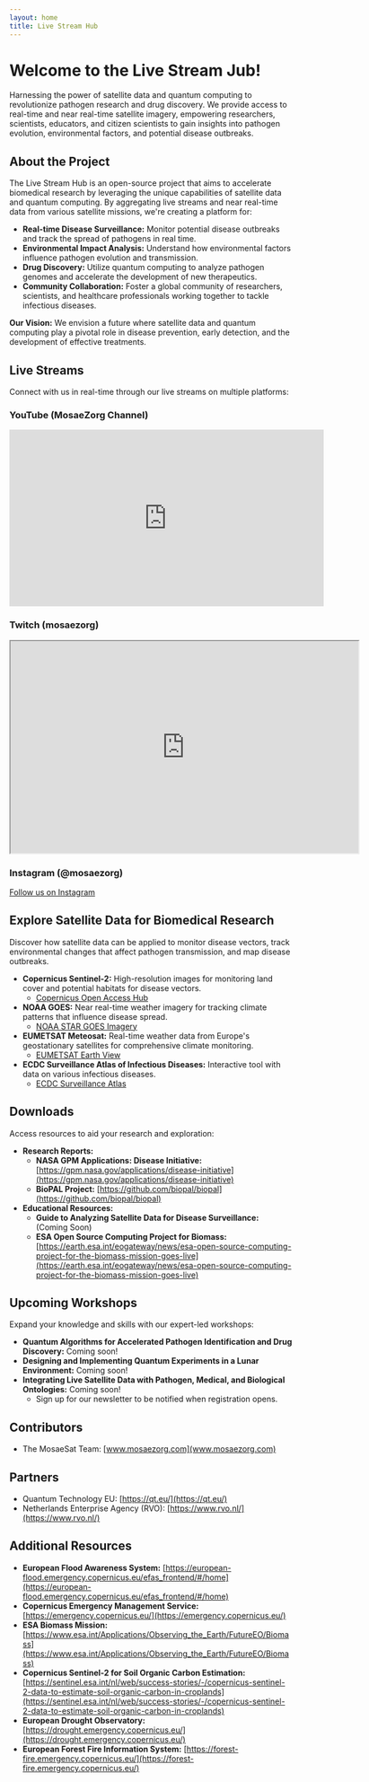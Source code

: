 ```yaml
---
layout: home
title: Live Stream Hub
---
```


# Welcome to the Live Stream Jub!

Harnessing the power of satellite data and quantum computing to revolutionize pathogen research and drug discovery. We provide access to real-time and near real-time satellite imagery, empowering researchers, scientists, educators, and citizen scientists to gain insights into pathogen evolution, environmental factors, and potential disease outbreaks.

## About the Project

The Live Stream Hub is an open-source project that aims to accelerate biomedical research by leveraging the unique capabilities of satellite data and quantum computing. By aggregating live streams and near real-time data from various satellite missions, we're creating a platform for:

* **Real-time Disease Surveillance:**  Monitor potential disease outbreaks and track the spread of pathogens in real time.
* **Environmental Impact Analysis:** Understand how environmental factors influence pathogen evolution and transmission.
* **Drug Discovery:** Utilize quantum computing to analyze pathogen genomes and accelerate the development of new therapeutics.
* **Community Collaboration:** Foster a global community of researchers, scientists, and healthcare professionals working together to tackle infectious diseases.

**Our Vision:** We envision a future where satellite data and quantum computing play a pivotal role in disease prevention, early detection, and the development of effective treatments.

## Live Streams

Connect with us in real-time through our live streams on multiple platforms:

### YouTube (MosaeZorg Channel)

<iframe width="560" height="315" src="https://www.youtube.com/embed/live_stream?channel=UCe848Qm8e9QiwO6F9_yMZHg" title="YouTube live stream player" frameborder="0" allow="accelerometer; autoplay; clipboard-write; encrypted-media; gyroscope; picture-in-picture; web-share" allowfullscreen></iframe>


### Twitch (mosaezorg)

<iframe 
  src="https://player.twitch.tv/?channel=mosaezorg&parent=mosaesat.github.io"
  height="378"
  width="620"
  allowfullscreen="true">
</iframe>


### Instagram (@mosaezorg)

[Follow us on Instagram](https://www.instagram.com/mosaezorg/)


## Explore Satellite Data for Biomedical Research

Discover how satellite data can be applied to monitor disease vectors, track environmental changes that affect pathogen transmission, and map disease outbreaks.

* **Copernicus Sentinel-2:** High-resolution images for monitoring land cover and potential habitats for disease vectors.
   * [Copernicus Open Access Hub](https://scihub.copernicus.eu/)
* **NOAA GOES:** Near real-time weather imagery for tracking climate patterns that influence disease spread.
   * [NOAA STAR GOES Imagery](https://www.star.nesdis.noaa.gov/GOES/)
* **EUMETSAT Meteosat:**  Real-time weather data from Europe's geostationary satellites for comprehensive climate monitoring.
   * [EUMETSAT Earth View](https://www.eumetsat.int/real-time-imagery/earth-view/)
* **ECDC Surveillance Atlas of Infectious Diseases:** Interactive tool with data on various infectious diseases.
    * [ECDC Surveillance Atlas](https://atlas.ecdc.europa.eu/public/index.aspx)

## Downloads

Access resources to aid your research and exploration:

* **Research Reports:**
    * **NASA GPM Applications: Disease Initiative:** [https://gpm.nasa.gov/applications/disease-initiative](https://gpm.nasa.gov/applications/disease-initiative)
    * **BioPAL Project:** [https://github.com/biopal/biopal](https://github.com/biopal/biopal)
* **Educational Resources:**
    * **Guide to Analyzing Satellite Data for Disease Surveillance:** (Coming Soon)
    * **ESA Open Source Computing Project for Biomass:** [https://earth.esa.int/eogateway/news/esa-open-source-computing-project-for-the-biomass-mission-goes-live](https://earth.esa.int/eogateway/news/esa-open-source-computing-project-for-the-biomass-mission-goes-live)

## Upcoming Workshops

Expand your knowledge and skills with our expert-led workshops:

* **Quantum Algorithms for Accelerated Pathogen Identification and Drug Discovery:** Coming soon!
* **Designing and Implementing Quantum Experiments in a Lunar Environment:** Coming soon!
* **Integrating Live Satellite Data with Pathogen, Medical, and Biological Ontologies:** Coming soon!
    * Sign up for our newsletter to be notified when registration opens.

## Contributors

* The MosaeSat Team: [www.mosaezorg.com](www.mosaezorg.com)

## Partners
* Quantum Technology EU: [https://qt.eu/](https://qt.eu/)
* Netherlands Enterprise Agency (RVO): [https://www.rvo.nl/](https://www.rvo.nl/)

## Additional Resources

* **European Flood Awareness System:** [https://european-flood.emergency.copernicus.eu/efas_frontend/#/home](https://european-flood.emergency.copernicus.eu/efas_frontend/#/home)
* **Copernicus Emergency Management Service:** [https://emergency.copernicus.eu/](https://emergency.copernicus.eu/)
* **ESA Biomass Mission:** [https://www.esa.int/Applications/Observing_the_Earth/FutureEO/Biomass](https://www.esa.int/Applications/Observing_the_Earth/FutureEO/Biomass)
* **Copernicus Sentinel-2 for Soil Organic Carbon Estimation:** [https://sentinel.esa.int/nl/web/success-stories/-/copernicus-sentinel-2-data-to-estimate-soil-organic-carbon-in-croplands](https://sentinel.esa.int/nl/web/success-stories/-/copernicus-sentinel-2-data-to-estimate-soil-organic-carbon-in-croplands)
* **European Drought Observatory:** [https://drought.emergency.copernicus.eu/](https://drought.emergency.copernicus.eu/)
* **European Forest Fire Information System:** [https://forest-fire.emergency.copernicus.eu/](https://forest-fire.emergency.copernicus.eu/)
